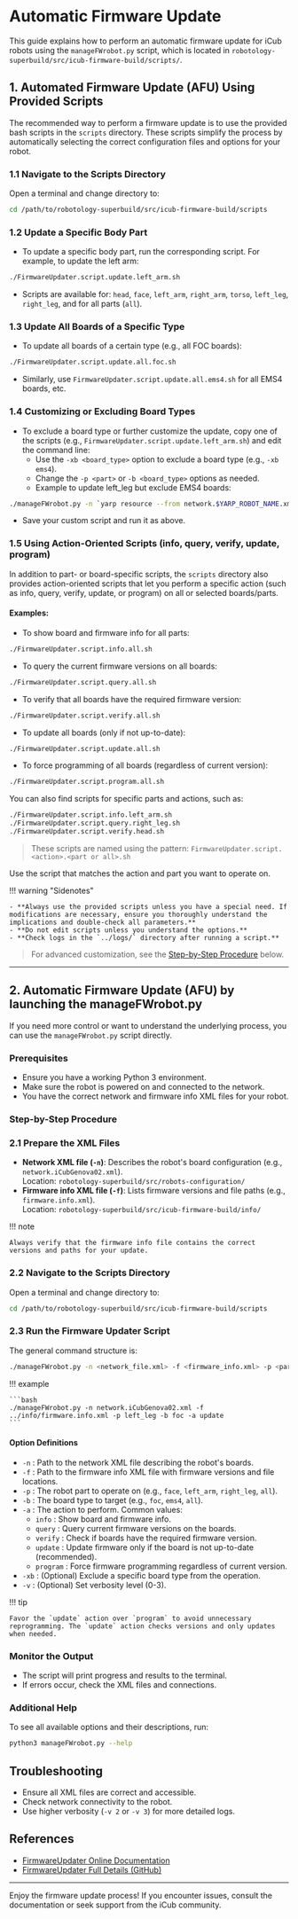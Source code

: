 # Automatic Firmware Update

This guide explains how to perform an automatic firmware update for iCub robots using the `manageFWrobot.py` script, which is located in `robotology-superbuild/src/icub-firmware-build/scripts/`.

## 1. Automated Firmware Update (AFU) Using Provided Scripts

The recommended way to perform a firmware update is to use the provided bash scripts in the `scripts` directory. These scripts simplify the process by automatically selecting the correct configuration files and options for your robot.

### 1.1 Navigate to the Scripts Directory

Open a terminal and change directory to:

```bash
cd /path/to/robotology-superbuild/src/icub-firmware-build/scripts
```

### 1.2 Update a Specific Body Part

- To update a specific body part, run the corresponding script. For example, to update the left arm:

```bash
./FirmwareUpdater.script.update.left_arm.sh
```

- Scripts are available for: `head`, `face`, `left_arm`, `right_arm`, `torso`, `left_leg`, `right_leg`, and for all parts (`all`).

### 1.3 Update All Boards of a Specific Type

- To update all boards of a certain type (e.g., all FOC boards):

```bash
./FirmwareUpdater.script.update.all.foc.sh
```

- Similarly, use `FirmwareUpdater.script.update.all.ems4.sh` for all EMS4 boards, etc.

### 1.4 Customizing or Excluding Board Types

- To exclude a board type or further customize the update, copy one of the scripts (e.g., `FirmwareUpdater.script.update.left_arm.sh`) and edit the command line:
    - Use the `-xb <board_type>` option to exclude a board type (e.g., `-xb ems4`).
    - Change the `-p <part>` or `-b <board_type>` options as needed.
    - Example to update left_leg but exclude EMS4 boards:

```bash
./manageFWrobot.py -n `yarp resource --from network.$YARP_ROBOT_NAME.xml | grep ^\".*$ | sed 's/"//g'` -f ../info/firmware.info.xml -p left_leg -a update -xb ems4
```

- Save your custom script and run it as above.

### 1.5 Using Action-Oriented Scripts (info, query, verify, update, program)

In addition to part- or board-specific scripts, the `scripts` directory also provides action-oriented scripts that let you perform a specific action (such as info, query, verify, update, or program) on all or selected boards/parts.

#### Examples:

- To show board and firmware info for all parts:

```bash
./FirmwareUpdater.script.info.all.sh
```

- To query the current firmware versions on all boards:

```bash
./FirmwareUpdater.script.query.all.sh
```

- To verify that all boards have the required firmware version:

```bash
./FirmwareUpdater.script.verify.all.sh
```

- To update all boards (only if not up-to-date):

```bash
./FirmwareUpdater.script.update.all.sh
```

- To force programming of all boards (regardless of current version):

```bash
./FirmwareUpdater.script.program.all.sh
```

You can also find scripts for specific parts and actions, such as:

```bash
./FirmwareUpdater.script.info.left_arm.sh
./FirmwareUpdater.script.query.right_leg.sh
./FirmwareUpdater.script.verify.head.sh
```

> These scripts are named using the pattern: `FirmwareUpdater.script.<action>.<part or all>.sh`

Use the script that matches the action and part you want to operate on.

!!! warning "Sidenotes"

    - **Always use the provided scripts unless you have a special need. If modifications are necessary, ensure you thoroughly understand the implications and double-check all parameters.**
    - **Do not edit scripts unless you understand the options.**
    - **Check logs in the `../logs/` directory after running a script.**

> For advanced customization, see the [Step-by-Step Procedure](#step-by-step-procedure) below.

---

## 2. Automatic Firmware Update (AFU) by launching the manageFWrobot.py

If you need more control or want to understand the underlying process, you can use the `manageFWrobot.py` script directly.

### Prerequisites

- Ensure you have a working Python 3 environment.
- Make sure the robot is powered on and connected to the network.
- You have the correct network and firmware info XML files for your robot.

### Step-by-Step Procedure

### 2.1 Prepare the XML Files

- **Network XML file (`-n`)**: Describes the robot's board configuration (e.g., `network.iCubGenova02.xml`).  
  Location: `robotology-superbuild/src/robots-configuration/`
- **Firmware info XML file (`-f`)**: Lists firmware versions and file paths (e.g., `firmware.info.xml`).  
  Location: `robotology-superbuild/src/icub-firmware-build/info/`

!!! note

    Always verify that the firmware info file contains the correct versions and paths for your update.

### 2.2 Navigate to the Scripts Directory

Open a terminal and change directory to:

```bash
cd /path/to/robotology-superbuild/src/icub-firmware-build/scripts
```

### 2.3 Run the Firmware Updater Script

The general command structure is:

```bash
./manageFWrobot.py -n <network_file.xml> -f <firmware_info.xml> -p <part> -b <board_type> -a <action>
```

!!! example

    ```bash
    ./manageFWrobot.py -n network.iCubGenova02.xml -f ../info/firmware.info.xml -p left_leg -b foc -a update
    ```

#### Option Definitions

- `-n` : Path to the network XML file describing the robot's boards.
- `-f` : Path to the firmware info XML file with firmware versions and file locations.
- `-p` : The robot part to operate on (e.g., `face`, `left_arm`, `right_leg`, `all`).
- `-b` : The board type to target (e.g., `foc`, `ems4`, `all`).
- `-a` : The action to perform. Common values:
  - `info` : Show board and firmware info.
  - `query` : Query current firmware versions on the boards.
  - `verify` : Check if boards have the required firmware version.
  - `update` : Update firmware only if the board is not up-to-date (recommended).
  - `program` : Force firmware programming regardless of current version.
- `-xb` : (Optional) Exclude a specific board type from the operation.
- `-v` : (Optional) Set verbosity level (0-3).

!!! tip
  
    Favor the `update` action over `program` to avoid unnecessary reprogramming. The `update` action checks versions and only updates when needed.

### Monitor the Output

- The script will print progress and results to the terminal.
- If errors occur, check the XML files and connections.

### Additional Help

To see all available options and their descriptions, run:

```bash
python3 manageFWrobot.py --help
```

## Troubleshooting

- Ensure all XML files are correct and accessible.
- Check network connectivity to the robot.
- Use higher verbosity (`-v 2` or `-v 3`) for more detailed logs.

## References

- [FirmwareUpdater Online Documentation](https://icub-tech-iit.github.io/documentation/icub_firmware/firmwareupdater/firmwareupdater/?h=firm#change-can-id)
- [FirmwareUpdater Full Details (GitHub)](https://github.com/robotology/icub-firmware-build/blob/master/docs/FirmwareUpdater.readme.fulldetails.txt)

---

Enjoy the firmware update process! If you encounter issues, consult the documentation or seek support from the iCub community.
